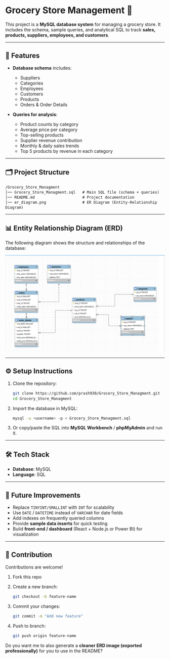 
# Grocery Store Management 🛒

This project is a **MySQL database system** for managing a grocery store.
It includes the schema, sample queries, and analytical SQL to track **sales, products, suppliers, employees, and customers**.

---

## 📌 Features

* **Database schema** includes:

  * Suppliers
  * Categories
  * Employees
  * Customers
  * Products
  * Orders & Order Details

* **Queries for analysis**:

  * Product counts by category
  * Average price per category
  * Top-selling products
  * Supplier revenue contribution
  * Monthly & daily sales trends
  * Top 5 products by revenue in each category

---

## 🗂️ Project Structure

```
/Grocery_Store_Managment
│── Grocery_Store_Managment.sql   # Main SQL file (schema + queries)
│── README.md                     # Project documentation
│── er_diagram.png                # ER Diagram (Entity-Relationship Diagram)
```

---

## 📊 Entity Relationship Diagram (ERD)

The following diagram shows the structure and relationships of the database:

![ER Diagram](Er_diagram.png)

---

## ⚙️ Setup Instructions

1. Clone the repository:

   ```bash
   git clone https://github.com/prash930/Grocery_Store_Managment.git
   cd Grocery_Store_Managment
   ```

2. Import the database in MySQL:

   ```bash
   mysql -u <username> -p < Grocery_Store_Managment.sql
   ```

3. Or copy/paste the SQL into **MySQL Workbench** / **phpMyAdmin** and run it.

---

## 🛠️ Tech Stack

* **Database**: MySQL
* **Language**: SQL

---

## 🚀 Future Improvements

* Replace `TINYINT/SMALLINT` with `INT` for scalability
* Use `DATE` / `DATETIME` instead of `VARCHAR` for date fields
* Add indexes on frequently queried columns
* Provide **sample data inserts** for quick testing
* Build **front-end / dashboard** (React + Node.js or Power BI) for visualization

---

## 🤝 Contribution

Contributions are welcome!

1. Fork this repo
2. Create a new branch:

   ```bash
   git checkout -b feature-name
   ```
3. Commit your changes:

   ```bash
   git commit -m "Add new feature"
   ```
4. Push to branch:

   ```bash
   git push origin feature-name


Do you want me to also generate a **cleaner ERD image (exported professionally)** for you to use in the README?
